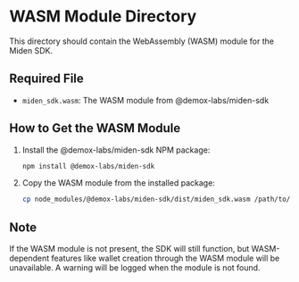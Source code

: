 # WASM Module Directory

This directory should contain the WebAssembly (WASM) module for the Miden SDK.

## Required File

- `miden_sdk.wasm`: The WASM module from @demox-labs/miden-sdk

## How to Get the WASM Module

1. Install the @demox-labs/miden-sdk NPM package:
   ```bash
   npm install @demox-labs/miden-sdk
   ```

2. Copy the WASM module from the installed package:
   ```bash
   cp node_modules/@demox-labs/miden-sdk/dist/miden_sdk.wasm /path/to/miden-py/miden_sdk/wasm/
   ```

## Note

If the WASM module is not present, the SDK will still function, but WASM-dependent features like wallet creation through the WASM module will be unavailable. A warning will be logged when the module is not found. 